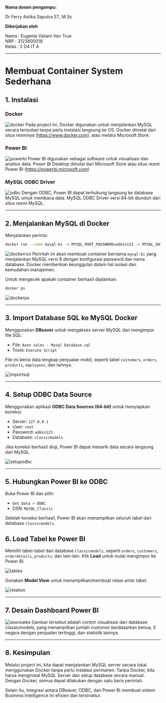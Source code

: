 **Nama dosen pengampu:**

Dr Ferry Astika Saputra ST, M.Sc

**Dikerjakan oleh**

Nama	: Eugenia Valiant Van True  
NRP		: 3123600018  
Kelas	: 2 D4 IT A  

---
# Membuat Container System Sederhana

## 1. Instalasi

### Docker
![docker](/DockerContainer/img/docker.png)
Pada project ini, Docker digunakan untuk menjalankan MySQL secara terisolasi tanpa perlu instalasi langsung ke OS. Docker diinstal dari situs resminya (https://www.docker.com), atau melalui Microsoft Store.

### Power BI
![powerbi](/DockerContainer/img/powerbi.png)
Power BI digunakan sebagai software untuk visualisasi dan analisis data. Power BI Desktop diinstal dari Microsoft Store atau situs resmi Power BI (https://powerbi.microsoft.com) 

### MySQL ODBC Driver
![odbc](/DockerContainer/img/odbc.png)
Dengan ODBC, Power BI dapat terhubung langsung ke database MySQL untuk membaca data. MySQL ODBC Driver versi 64-bit diunduh dari situs resmi MySQL.

---

## 2. Menjalankan MySQL di Docker

Menjalankan perinta:
```bash
docker run --name mysql-bi -e MYSQL_ROOT_PASSWORD=admin123 -e MYSQL_DATABASE=classicmodels -p 3306:3306 -d mysql:8
````
![dockerrun](/DockerContainer/img/dockerrun.png)
Perintah ini akan membuat container bernama `mysql-bi` yang menjalankan MySQL versi 8 dengan konfigurasi password dan nama database. Docker memberikan keunggulan dalam hal isolasi dan kemudahan manajemen.

Untuk mengecek apakah container berhasil dijalankan:

```bash
docker ps
```

![dockerps](/DockerContainer/img/dockerps.png)

---

## 3. Import Database SQL ke MySQL Docker

Menggunakan **DBeaver** untuk mengakses server MySQL dan mengimpor file SQL:

* File: `Axon sales - Mysql Database.sql`
* Tools: `Execute Script`

File ini berisi data lengkap penjualan mobil, seperti tabel `customers`, `orders`, `products`, `employees`, dan lainnya.

![importsql](/DockerContainer/img/importsql.png)

---

## 4. Setup ODBC Data Source

Menggunakan aplikasi **ODBC Data Sources (64-bit)** untuk menyiapkan koneksi:

* Server: `127.0.0.1`
* User: `root`
* Password: `admin123`
* Database: `classicmodels`

Jika koneksi berhasil diuji, Power BI dapat menarik data secara langsung dari MySQL.

![setupodbc](/DockerContainer/img/setupodbc.png)

---

## 5. Hubungkan Power BI ke ODBC

Buka Power BI dan pilih:

* `Get Data > ODBC`
* DSN: `MySQL_Classic`

Setelah koneksi berhasil, Power BI akan menampilkan seluruh tabel dari database `classicmodels`.

## 6. Load Tabel ke Power BI

Memilih tabel-tabel  dari database `classicmodels`, seperti `orders`, `customers`, `orderdetails`, `products`, dan lain-lain. Klik **Load** untuk mulai mengimpor ke Power BI.

![tables](/DockerContainer/img/tables.png)

Gunakan **Model View** untuk menampilkan/membuat relasi antar tabel.

![relation](/DockerContainer/img/relation.png)

---

## 7. Desain Dashboard Power BI

![axonsales](/DockerContainer/img/axonsales.png)
Gambar tersebut adalah contoh visualisasi dari database classicmodels, yang menampilkan jumlah customer berdasarkan benua, 5 negara dengan penjualan tertinggi, dan statistik lainnya.

---

## 8. Kesimpulan

Melalui project ini, kita dapat menjalankan MySQL server secara lokal menggunakan Docker tanpa perlu instalasi permanen. Tanpa Docker, kita harus menginstal MySQL Server dan setup database secara manual. Dengan Docker, semua dapat dilakukan dengan satu baris perintah.

Selain itu, integrasi antara DBeaver, ODBC, dan Power BI membuat sistem Business Intelligence ini efisien dan terstruktur.
